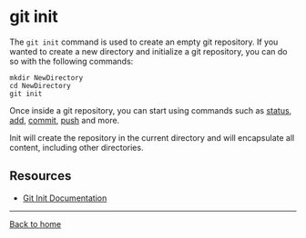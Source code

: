 # git init
The `git init` command is used to create an empty git repository.
If you wanted to create a new directory and initialize a git repository, you can do so with the following commands:
```
mkdir NewDirectory
cd NewDirectory
git init
```
Once inside a git repository, you can start using commands such as
[status](./Status.md),
[add](./Add.md),
[commit](./Commit.md),
[push](./Push.md)
and more.

Init will create the repository in the current directory and will encapsulate all content, including other directories.
## Resources
- [Git Init Documentation](https://git-scm.com/docs/git-init)
---
[Back to home](../README.md)